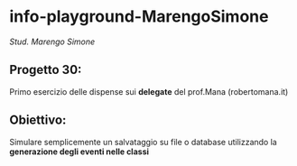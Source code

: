 # info-playground-MarengoSimone

_Stud. Marengo Simone_

## Progetto 30:
Primo esercizio delle dispense sui **delegate** del prof.Mana (robertomana.it)

## Obiettivo:
Simulare semplicemente un salvataggio su file o database utilizzando la **generazione degli
eventi nelle classi**
